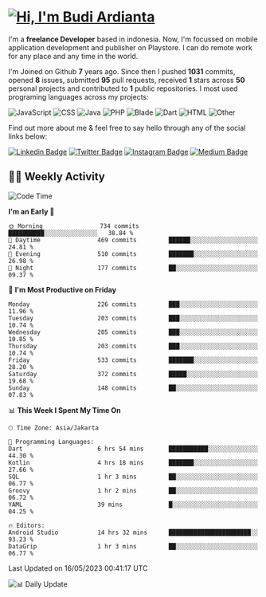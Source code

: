 # [![Hi, I'm Budi Ardianta](https://readme-typing-svg.herokuapp.com?size=24&vCenter=true&lines=%F0%9F%91%8B+Hi%2C+I'm+Budi+Ardianta+;%F0%9F%92%BB+Android+And+Web+Developer+)](https://git.io/typing-svg)

I'm a **freelance Developer** based in indonesia. Now, I'm focussed on mobile application development and publisher on Playstore. I can do remote work for any place and any time in the world.

I'm Joined on Github **7** years ago. Since then I pushed **1031** commits, opened **8** issues, submitted **95** pull requests, received **1** stars across **50** personal projects and contributed to **1** public repositories.
I most used programing languages across my projects:

![JavaScript](https://img.shields.io/badge/-JavaScript-%23f1e05a?style=flat&logo=JavaScript&logoColor=white)
![CSS](https://img.shields.io/badge/-CSS-%23563d7c?style=flat&logo=CSS&logoColor=white)
![Java](https://img.shields.io/badge/-Java-%23b07219?style=flat&logo=Java&logoColor=white)
![PHP](https://img.shields.io/badge/-PHP-%234F5D95?style=flat&logo=PHP&logoColor=white)
![Blade](https://img.shields.io/badge/-Blade-%23f7523f?style=flat&logo=Blade&logoColor=white)
![Dart](https://img.shields.io/badge/-Dart-%2300B4AB?style=flat&logo=Dart&logoColor=white)
![HTML](https://img.shields.io/badge/-HTML-%23e34c26?style=flat&logo=HTML&logoColor=white)
![Other](https://img.shields.io/badge/-Other-%23ededed?style=flat&logo=Other&logoColor=white)

Find out more about me & feel free to say hello through any of the social links below:

[![Linkedin Badge](https://img.shields.io/badge/-budiardianata-blue?style=flat&logo=Linkedin&logoColor=white&link=https://www.linkedin.com/in/budiardianata/)](https://www.linkedin.com/in/budiardianata/)
[![Twitter Badge](https://img.shields.io/badge/-budiardianata-%231DA1F2.svg?style=flat&logo=twitter&logoColor=white&link=https://www.twitter.com/budiardianata)](https://www.linkedin.com/in/budiardianata/)
[![Instagram Badge](https://img.shields.io/badge/-budiardianata-purple?style=flat&logo=instagram&logoColor=white&link=https://instagram.com/budiardianata/)](https://instagram.com/budiardianata)
[![Medium Badge](https://img.shields.io/badge/-@budiardianata-%2312100E.svg?style=flat&logo=Medium&logoColor=white&link=https://medium.com/@budiardianata/)](https://medium.com/@budiardianata)

## 👨‍💻 Weekly Activity
<!--START_SECTION:waka-->
![Code Time](http://img.shields.io/badge/Code%20Time-1%2C700%20hrs%2036%20mins-blue)

**I'm an Early 🐤** 

```text
🌞 Morning                734 commits         ██████████░░░░░░░░░░░░░░░   38.84 % 
🌆 Daytime                469 commits         ██████░░░░░░░░░░░░░░░░░░░   24.81 % 
🌃 Evening                510 commits         ███████░░░░░░░░░░░░░░░░░░   26.98 % 
🌙 Night                  177 commits         ██░░░░░░░░░░░░░░░░░░░░░░░   09.37 % 
```
📅 **I'm Most Productive on Friday** 

```text
Monday                   226 commits         ███░░░░░░░░░░░░░░░░░░░░░░   11.96 % 
Tuesday                  203 commits         ███░░░░░░░░░░░░░░░░░░░░░░   10.74 % 
Wednesday                205 commits         ███░░░░░░░░░░░░░░░░░░░░░░   10.85 % 
Thursday                 203 commits         ███░░░░░░░░░░░░░░░░░░░░░░   10.74 % 
Friday                   533 commits         ███████░░░░░░░░░░░░░░░░░░   28.20 % 
Saturday                 372 commits         █████░░░░░░░░░░░░░░░░░░░░   19.68 % 
Sunday                   148 commits         ██░░░░░░░░░░░░░░░░░░░░░░░   07.83 % 
```


📊 **This Week I Spent My Time On** 

```text
🕑︎ Time Zone: Asia/Jakarta

💬 Programming Languages: 
Dart                     6 hrs 54 mins       ███████████░░░░░░░░░░░░░░   44.30 % 
Kotlin                   4 hrs 18 mins       ███████░░░░░░░░░░░░░░░░░░   27.66 % 
SQL                      1 hr 3 mins         ██░░░░░░░░░░░░░░░░░░░░░░░   06.77 % 
Groovy                   1 hr 2 mins         ██░░░░░░░░░░░░░░░░░░░░░░░   06.72 % 
YAML                     39 mins             █░░░░░░░░░░░░░░░░░░░░░░░░   04.25 % 

🔥 Editors: 
Android Studio           14 hrs 32 mins      ███████████████████████░░   93.23 % 
DataGrip                 1 hr 3 mins         ██░░░░░░░░░░░░░░░░░░░░░░░   06.77 % 
```


 Last Updated on 16/05/2023 00:41:17 UTC
<!--END_SECTION:waka-->

![📊 Daily Update](https://github.com/budiardianata/budiardianata/actions/workflows/update-activity.yml/badge.svg)
